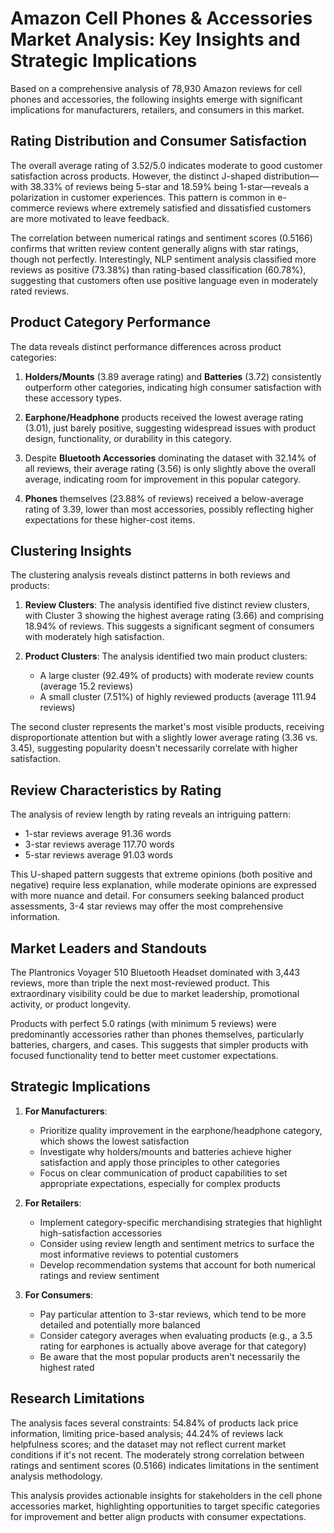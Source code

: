 # Amazon Cell Phones & Accessories Market Analysis: Key Insights and Strategic Implications

Based on a comprehensive analysis of 78,930 Amazon reviews for cell phones and accessories, the following insights emerge with significant implications for manufacturers, retailers, and consumers in this market.

## Rating Distribution and Consumer Satisfaction

The overall average rating of 3.52/5.0 indicates moderate to good customer satisfaction across products. However, the distinct J-shaped distribution—with 38.33% of reviews being 5-star and 18.59% being 1-star—reveals a polarization in customer experiences. This pattern is common in e-commerce reviews where extremely satisfied and dissatisfied customers are more motivated to leave feedback.

The correlation between numerical ratings and sentiment scores (0.5166) confirms that written review content generally aligns with star ratings, though not perfectly. Interestingly, NLP sentiment analysis classified more reviews as positive (73.38%) than rating-based classification (60.78%), suggesting that customers often use positive language even in moderately rated reviews.

## Product Category Performance

The data reveals distinct performance differences across product categories:

1. **Holders/Mounts** (3.89 average rating) and **Batteries** (3.72) consistently outperform other categories, indicating high consumer satisfaction with these accessory types.

2. **Earphone/Headphone** products received the lowest average rating (3.01), just barely positive, suggesting widespread issues with product design, functionality, or durability in this category.

3. Despite **Bluetooth Accessories** dominating the dataset with 32.14% of all reviews, their average rating (3.56) is only slightly above the overall average, indicating room for improvement in this popular category.

4. **Phones** themselves (23.88% of reviews) received a below-average rating of 3.39, lower than most accessories, possibly reflecting higher expectations for these higher-cost items.

## Clustering Insights

The clustering analysis reveals distinct patterns in both reviews and products:

1. **Review Clusters**: The analysis identified five distinct review clusters, with Cluster 3 showing the highest average rating (3.66) and comprising 18.94% of reviews. This suggests a significant segment of consumers with moderately high satisfaction.

2. **Product Clusters**: The analysis identified two main product clusters:
   - A large cluster (92.49% of products) with moderate review counts (average 15.2 reviews)
   - A small cluster (7.51%) of highly reviewed products (average 111.94 reviews)

The second cluster represents the market's most visible products, receiving disproportionate attention but with a slightly lower average rating (3.36 vs. 3.45), suggesting popularity doesn't necessarily correlate with higher satisfaction.

## Review Characteristics by Rating

The analysis of review length by rating reveals an intriguing pattern:
- 1-star reviews average 91.36 words
- 3-star reviews average 117.70 words
- 5-star reviews average 91.03 words

This U-shaped pattern suggests that extreme opinions (both positive and negative) require less explanation, while moderate opinions are expressed with more nuance and detail. For consumers seeking balanced product assessments, 3-4 star reviews may offer the most comprehensive information.

## Market Leaders and Standouts

The Plantronics Voyager 510 Bluetooth Headset dominated with 3,443 reviews, more than triple the next most-reviewed product. This extraordinary visibility could be due to market leadership, promotional activity, or product longevity.

Products with perfect 5.0 ratings (with minimum 5 reviews) were predominantly accessories rather than phones themselves, particularly batteries, chargers, and cases. This suggests that simpler products with focused functionality tend to better meet customer expectations.

## Strategic Implications

1. **For Manufacturers**:
   - Prioritize quality improvement in the earphone/headphone category, which shows the lowest satisfaction
   - Investigate why holders/mounts and batteries achieve higher satisfaction and apply those principles to other categories
   - Focus on clear communication of product capabilities to set appropriate expectations, especially for complex products

2. **For Retailers**:
   - Implement category-specific merchandising strategies that highlight high-satisfaction accessories
   - Consider using review length and sentiment metrics to surface the most informative reviews to potential customers
   - Develop recommendation systems that account for both numerical ratings and review sentiment

3. **For Consumers**:
   - Pay particular attention to 3-star reviews, which tend to be more detailed and potentially more balanced
   - Consider category averages when evaluating products (e.g., a 3.5 rating for earphones is actually above average for that category)
   - Be aware that the most popular products aren't necessarily the highest rated

## Research Limitations

The analysis faces several constraints: 54.84% of products lack price information, limiting price-based analysis; 44.24% of reviews lack helpfulness scores; and the dataset may not reflect current market conditions if it's not recent. The moderately strong correlation between ratings and sentiment scores (0.5166) indicates limitations in the sentiment analysis methodology.

This analysis provides actionable insights for stakeholders in the cell phone accessories market, highlighting opportunities to target specific categories for improvement and better align products with consumer expectations.
